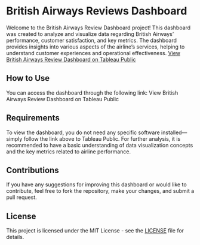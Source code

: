 # British Airways Reviews Dashboard

Welcome to the British Airways Review Dashboard project! This dashboard was created to analyze and visualize data regarding British Airways’ performance, customer satisfaction, and key metrics. The dashboard provides insights into various aspects of the airline’s services, helping to understand customer experiences and operational effectiveness.
[View British Airways Review Dashboard on Tableau Public](https://public.tableau.com/app/profile/franciszek.biskup/viz/BritishAirwaysReview_17371306326830/Dashboard1?publish=yes)


## How to Use

You can access the dashboard through the following link:
View British Airways Review Dashboard on Tableau Public

## Requirements

To view the dashboard, you do not need any specific software installed—simply follow the link above to Tableau Public. For further analysis, it is recommended to have a basic understanding of data visualization concepts and the key metrics related to airline performance.

## Contributions

If you have any suggestions for improving this dashboard or would like to contribute, feel free to fork the repository, make your changes, and submit a pull request.

## License

This project is licensed under the MIT License - see the [LICENSE](LICENSE) file for details.
